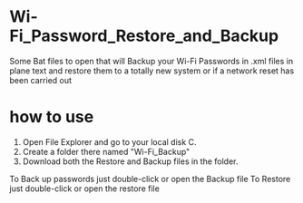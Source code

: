 # Wi-Fi_Password_Restore_and_Backup
Some Bat files to open that will Backup your Wi-Fi Passwords in .xml files in plane text and restore them to a totally new system or if a network reset has been carried out
# how to use
1. Open File Explorer and go to your local disk C.
2. Create a folder there named "Wi-Fi_Backup"
3. Download both the Restore and Backup files in the folder.

To Back up passwords just double-click or open the Backup file
To Restore just double-click or open the restore file
